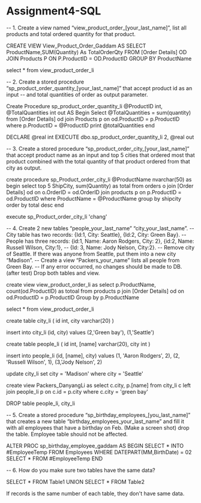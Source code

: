 # Assignment4-SQL


-- 1. Create a view named “view_product_order_[your_last_name]”, list all products and total ordered quantity for that product.

CREATE VIEW View_Product_Order_Gaddam
AS
SELECT ProductName,SUM(Quantity) As TotalOrderQty 
FROM [Order Details] OD JOIN Products P ON P.ProductID = OD.ProductID
GROUP BY ProductName


select * from view_product_order_li

-- 2. Create a stored procedure “sp_product_order_quantity_[your_last_name]” that accept product id as an input 
-- and total quantities of order as output parameter.


Create Procedure sp_product_order_quantity_li
@ProductID int,
@TotalQuantities int out
AS
Begin 
Select @TotalQuantities = sum(quantity) 
from [Order Details] od join Products p on od.ProductID = p.ProductID
where p.ProductID = @ProductID
print @totalQuantities
end

DECLARE @real int
EXECUTE dbo.sp_product_order_quantity_li 2, @real out




-- 3. Create a stored procedure “sp_product_order_city_[your_last_name]” that accept product name as an input and top 5 cities that ordered most that product combined with the total quantity of that product ordered from that city as output.


create procedure sp_Product_order_city_li 
@ProductName nvarchar(50)
as 
begin 
select top 5 ShipCity, sum(Quantity) as total
from orders o join [Order Details] od on o.OrderID = od.OrderID join products p on p.ProductID = od.ProductID
where ProductName = @ProductName
group by shipcity
order by total desc
end


execute sp_Product_order_city_li 'chang'


-- 4. Create 2 new tables “people_your_last_name” “city_your_last_name”. 
-- City table has two records: {Id:1, City: Seattle}, {Id:2, City: Green Bay}. 
-- People has three records: {id:1, Name: Aaron Rodgers, City: 2}, {id:2, Name: Russell Wilson, City:1}, 
-- {Id: 3, Name: Jody Nelson, City:2}. 
-- Remove city of Seattle. If there was anyone from Seattle, put them into a new city “Madison”. 
-- Create a view “Packers_your_name” lists all people from Green Bay. 
-- If any error occurred, no changes should be made to DB. (after test) Drop both tables and view.

create view view_product_order_li
as
select p.ProductName, count(od.ProductID) as totoal
from products p join [Order Details] od on od.ProductID = p.ProductID
Group by p.ProductName

select * from view_product_order_li

create table city_li
(
id int,
city varchar(20)
)


insert into city_li (id, city)
values (2,'Green bay'), (1,'Seattle')

create table people_li
(
id int,
[name] varchar(20),
city int
)

insert into people_li (id, [name], city)
values (1, 'Aaron Rodgers', 2), (2, 'Russell Wilson', 1), (3,'Jody Nelson', 2)


update city_li 
set city = 'Madison'
where city = 'Seattle'

create view Packers_DanyangLi
as
select c.city, p.[name]
from city_li c left join people_li p on c.id = p.city
where c.city = 'green bay'

DROP table people_li, city_li



-- 5. Create a stored procedure “sp_birthday_employees_[you_last_name]” that creates a new table “birthday_employees_your_last_name” and fill it with all employees that have a birthday on Feb. (Make a screen shot) drop the table. Employee table should not be affected.

ALTER PROC sp_birthday_employee_gaddam
AS
BEGIN
SELECT * INTO #EmployeeTemp
FROM Employees WHERE DATEPART(MM,BirthDate) = 02
SELECT * FROM #EmployeeTemp
END


-- 6. How do you make sure two tables have the same data?

SELECT * FROM Table1
UNION
SELECT * FROM Table2

If records is the same number of each table, they don't have same data.
